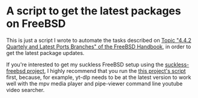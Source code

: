 # A script to get the latest packages on FreeBSD

This is just a script I wrote to automate the tasks described on [Topic "4.4.2 Quartely and Latest Ports Branches" of the FreeBSD Handbook](https://docs.freebsd.org/en/books/handbook/ports/#pkgng-intro), in order to get the latest package updates.

If you're interested to get my suckless FreeBSD setup using the [suckless-freebsd project](https://gitlab.com/mreisroot/suckless-freebsd), I highly recommend that you run the [this project's script](./suckless-freebsd.sh) first, because, for example, yt-dlp needs to be at the latest version to work well with the mpv media player and pipe-viewer command line youtube video searcher.
